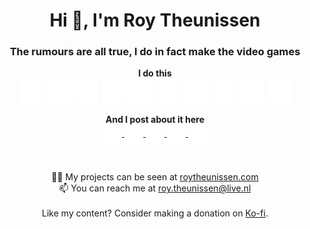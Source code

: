 <h1 align="center">Hi 👋, I'm Roy Theunissen</h1>
<h3 align="center">The rumours are all true, I do in fact make the video games</h3>

<p align="center">
<b>I do this</b><br />
<!-- Got the icons from here by the way: https://simpleicons.org -->
  <picture>
    <source media="(prefers-color-scheme: dark)" srcset="unity_dark.png">
    <source media="(prefers-color-scheme: light)" srcset="unity_light.png">
    <img alt="unity" src="unity_dark.png" width="40" height="40" />
  </picture>
  <picture>
    <source media="(prefers-color-scheme: dark)" srcset="autodesk_dark.png">
    <source media="(prefers-color-scheme: light)" srcset="autodesk_light.png">
    <img alt="autodesk" src="autodesk_dark.png" width="40" height="40" />
  </picture>
  <picture>
    <source media="(prefers-color-scheme: dark)" srcset="houdini_dark.png">
    <source media="(prefers-color-scheme: light)" srcset="houdini_light.png">
    <img alt="houdini" src="houdini_dark.png" width="40" height="40" />
  </picture>
  <picture>
    <source media="(prefers-color-scheme: dark)" srcset="adobephotoshop_dark.png">
    <source media="(prefers-color-scheme: light)" srcset="adobephotoshop_light.png">
    <img alt="adobephotoshop" src="adobephotoshop_dark.png" width="40" height="40" />
  </picture>
  <picture>
    <source media="(prefers-color-scheme: dark)" srcset="adobeaftereffects_dark.png">
    <source media="(prefers-color-scheme: light)" srcset="adobeaftereffects_light.png">
    <img alt="adobeaftereffects" src="adobeaftereffects_dark.png" width="40" height="40" />
  </picture>
  <picture>
    <source media="(prefers-color-scheme: dark)" srcset="git_dark.png">
    <source media="(prefers-color-scheme: light)" srcset="git_light.png">
    <img alt="git" src="git_dark.png" width="40" height="40" />
  </picture>
  <picture>
    <source media="(prefers-color-scheme: dark)" srcset="csharp_dark.png">
    <source media="(prefers-color-scheme: light)" srcset="csharp_light.png">
    <img alt="csharp" src="csharp_dark.png" width="40" height="40" />
  </picture>
  <picture>
    <source media="(prefers-color-scheme: dark)" srcset="cplusplus_dark.png">
    <source media="(prefers-color-scheme: light)" srcset="cplusplus_light.png">
    <img alt="cplusplus" src="cplusplus_dark.png" width="40" height="40" />
  </picture>
  <picture>
    <source media="(prefers-color-scheme: dark)" srcset="php_dark.png">
    <source media="(prefers-color-scheme: light)" srcset="php_light.png">
    <img alt="php" src="php_dark.png" width="40" height="40" />
  </picture>
  <picture>
    <source media="(prefers-color-scheme: dark)" srcset="javascript_dark.png">
    <source media="(prefers-color-scheme: light)" srcset="javascript_light.png">
    <img alt="javascript" src="javascript_dark.png" width="40" height="40" />
  </picture>
</p>

<p align="center">
<b>And I post about it here</b><br />
<a href="https://roytheunissen.com" target="blank"><picture>
    <source media="(prefers-color-scheme: dark)" srcset="globe_dark.png">
    <source media="(prefers-color-scheme: light)" srcset="globe_light.png">
    <img alt="globe" src="globe_dark.png" width="30" height="30" align="center" />
</picture></a> 
<a href="https://www.youtube.com/c/r_m_theunissen" target="blank"><picture>
    <source media="(prefers-color-scheme: dark)" srcset="youtube_dark.png">
    <source media="(prefers-color-scheme: light)" srcset="youtube_light.png">
    <img alt="youtube" src="youtube_dark.png" width="30" height="30" align="center" />
</picture></a> 
<a href="https://twitter.com/roy_theunissen" target="blank"><picture>
    <source media="(prefers-color-scheme: dark)" srcset="twitter_dark.png">
    <source media="(prefers-color-scheme: light)" srcset="twitter_light.png">
    <img alt="twitter" src="twitter_dark.png" width="30" height="30" align="center" />
</picture></a> 
<a href="https://www.linkedin.com/in/roy-m-theunissen/" target="blank"><picture>
    <source media="(prefers-color-scheme: dark)" srcset="linkedin_dark.png">
    <source media="(prefers-color-scheme: light)" srcset="linkedin_light.png">
    <img alt="linkedin" src="linkedin_dark.png" width="30" height="30" align="center" />
</picture></a> 
<a href="https://medium.com/@roy.theunissen" target="blank"><picture>
    <source media="(prefers-color-scheme: dark)" srcset="medium_dark.png">
    <source media="(prefers-color-scheme: light)" srcset="medium_light.png">
    <img alt="medium" src="medium_dark.png" width="30" height="30" align="center" />
</picture></a> 
</p>

<br />
<p align="center">
👨‍💻 My projects can be seen at <a href="roytheunissen.com">roytheunissen.com</a><br />
📫 You can reach me at <a href="mailto:roy.theunissen@live.nl">roy.theunissen@live.nl</a>
<br /><br />
Like my content? Consider making a donation on <a href=https://ko-fi.com/roytheunissen>Ko-fi</a>.
</p>
<br />
